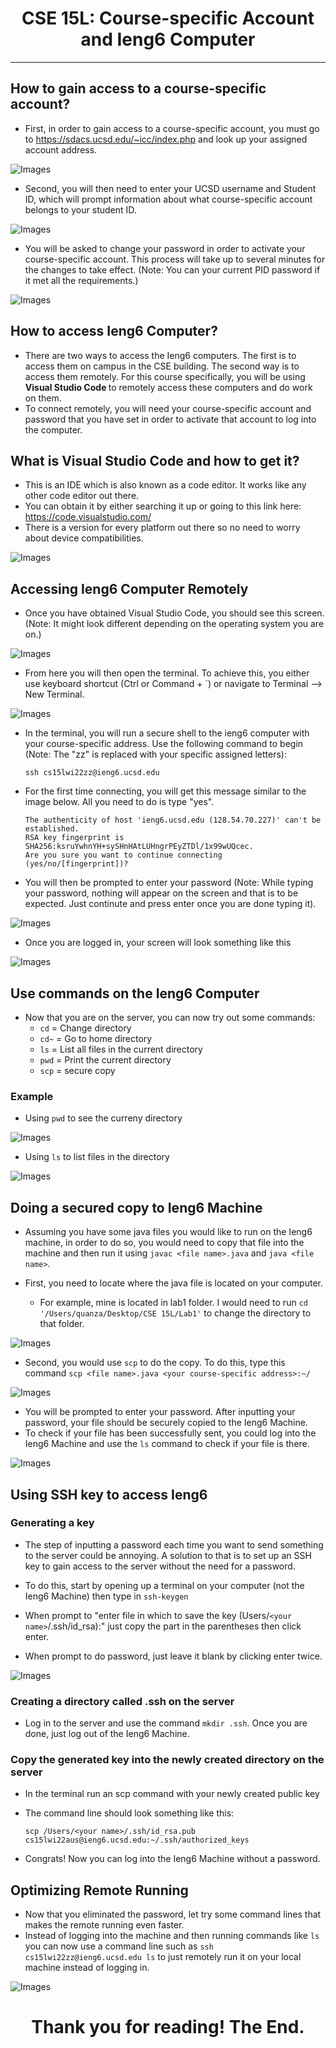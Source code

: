 <p align="center">
    <h1 align="center">CSE 15L: Course-specific Account and Ieng6 Computer</h1>
</p>

---
## How to gain access to a course-specific account?
* First, in order to gain access to a course-specific account, you must go to https://sdacs.ucsd.edu/~icc/index.php and look up your assigned account address. 


![Images](accountlookup.png)

* Second, you will then need to enter your UCSD username and Student ID, which will prompt information about what course-specific account belongs to your student ID.

![Images](account.png)

* You will be asked to change your password in order to activate your course-specific account. This process will take up to several minutes for the changes to take effect. (Note: You can your current PID password if it met all the requirements.)

![Images](passwordchange.png)

## How to access Ieng6 Computer?
* There are two ways to access the Ieng6 computers. The first is to access them on campus in the CSE building. The second way is to access them remotely. For this course specifically, you will be using <strong> Visual Studio Code </strong> to remotely access these computers and do work on them. 
* To connect remotely, you will need your course-specific account and password that you have set in order to activate that account to log into the computer. 

## What is Visual Studio Code and how to get it?
* This is an IDE which is also known as a code editor. It works like any other code editor out there. 
* You can obtain it by either searching it up or going to this link here: https://code.visualstudio.com/
* There is a version for every platform out there so no need to worry about device compatibilities.

![Images](vscodedownload.png)

## Accessing Ieng6 Computer Remotely
* Once you have obtained Visual Studio Code, you should see this screen. (Note: It might look different depending on the operating system you are on.)

![Images](new.png)

* From here you will then open the terminal. To achieve this, you either use keyboard shortcut (Ctrl or Command + `) or navigate to Terminal --> New Terminal. 

![Images](terminal.png)

* In the terminal, you will run a secure shell to the ieng6 computer with your course-specific address. Use the following command to begin (Note: The "zz" is replaced with your specific assigned letters): 
    
    `ssh cs15lwi22zz@ieng6.ucsd.edu`

* For the first time connecting, you will get this message similar to the image below. All you need to do is type "yes". 

    ```
    The authenticity of host 'ieng6.ucsd.edu (128.54.70.227)' can't be established.
    RSA key fingerprint is SHA256:ksruYwhnYH+sySHnHAtLUHngrPEyZTDl/1x99wUQcec.
    Are you sure you want to continue connecting (yes/no/[fingerprint])? 
    ```

* You will then be prompted to enter your password (Note: While typing your password, nothing will appear on the screen and that is to be expected. Just continute and press enter once you are done typing it).

![Images](password.png)

* Once you are logged in, your screen will look something like this

![Images](logged.png)


## Use commands on the Ieng6 Computer
* Now that you are on the server, you can now try out some commands:
    * `cd` = Change directory
    * `cd~` = Go to home directory
    * `ls` = List all files in the current directory
    * `pwd` = Print the current directory
    * `scp` = secure copy 

### Example

* Using `pwd` to see the curreny directory

![Images](pwd.png)

* Using `ls` to list files in the directory

![Images](ls.png)

## Doing a secured copy to Ieng6 Machine
* Assuming you have some java files you would like to run on the Ieng6 machine, in order to do so, you would need to copy that file into the machine and then run it using `javac <file name>.java` and `java <file name>`.

* First, you need to locate where the java file is located on your computer. 
    * For example, mine is located in lab1 folder. I would need to run `cd '/Users/quanza/Desktop/CSE 15L/Lab1'` to change the directory to that folder. 

![Images](cd.png)

* Second, you would use `scp` to do the copy. To do this, type this command `scp <file name>.java <your course-specific address>:~/`

![Images](scp.png)

* You will be prompted to enter your password. After inputting your password, your file should be securely copied to the Ieng6 Machine.
* To check if your file has been successfully sent, you could log into the Ieng6 Machine and use the `ls` command to check if your file is there.

![Images](ls.png)

## Using SSH key to access Ieng6
### Generating a key
* The step of inputting a password each time you want to send something to the server could be annoying. A solution to that is to set up an SSH key to gain access to the server without the need for a password. 

* To do this, start by opening up a terminal on your computer (not the Ieng6 Machine) then type in `ssh-keygen`

* When prompt to "enter file in which to save the key (Users/`<your name>`/.ssh/id_rsa):" just copy the part in the parentheses then click enter. 

* When prompt to do password, just leave it blank by clicking enter twice. 

![Images](keygen.png)

### Creating a directory called .ssh on the server
* Log in to the server and use the command `mkdir .ssh`. Once you are done, just log out of the Ieng6 Machine.

### Copy the generated key into the newly created directory on the server
* In the terminal run an scp command with your newly created public key
* The command line should look something like this:

    `scp /Users/<your name>/.ssh/id_rsa.pub cs15lwi22aus@ieng6.ucsd.edu:~/.ssh/authorized_keys`

* Congrats! Now you can log into the Ieng6 Machine without a password. 

## Optimizing Remote Running
* Now that you eliminated the password, let try some command lines that makes the remote running even faster.
* Instead of logging into the machine and then running commands like `ls` you can now use a command line such as `ssh cs15lwi22zz@ieng6.ucsd.edu ls` to just remotely run it on your local machine instead of logging in. 

![Images](1.png)

<p align="center">
    <h1 align="center">Thank you for reading! The End.</h1>
</p>
